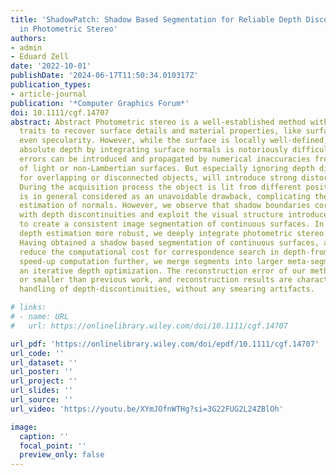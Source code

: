 ```yaml
---
title: 'ShadowPatch: Shadow Based Segmentation for Reliable Depth Discontinuities
  in Photometric Stereo'
authors:
- admin
- Eduard Zell
date: '2022-10-01'
publishDate: '2024-06-17T11:50:34.010317Z'
publication_types:
- article-journal
publication: '*Computer Graphics Forum*'
doi: 10.1111/cgf.14707
abstract: Abstract Photometric stereo is a well‐established method with outstanding
  traits to recover surface details and material properties, like surface albedo or
  even specularity. However, while the surface is locally well‐defined, computing
  absolute depth by integrating surface normals is notoriously difficult. Integration
  errors can be introduced and propagated by numerical inaccuracies from inter‐reflection
  of light or non‐Lambertian surfaces. But especially ignoring depth discontinuities
  for overlapping or disconnected objects, will introduce strong distortion artefacts.
  During the acquisition process the object is lit from different positions and self‐shadowing
  is in general considered as an unavoidable drawback, complicating the numerical
  estimation of normals. However, we observe that shadow boundaries correlate strongly
  with depth discontinuities and exploit the visual structure introduced by self‐shadowing
  to create a consistent image segmentation of continuous surfaces. In order to make
  depth estimation more robust, we deeply integrate photometric stereo with depth‐from‐stereo.
  Having obtained a shadow based segmentation of continuous surfaces, allows us to
  reduce the computational cost for correspondence search in depth‐from‐stereo. To
  speed‐up computation further, we merge segments into larger meta‐segments during
  an iterative depth optimization. The reconstruction error of our method is equal
  or smaller than previous work, and reconstruction results are characterized by robust
  handling of depth‐discontinuities, without any smearing artifacts.

# links:
# - name: URL
#   url: https://onlinelibrary.wiley.com/doi/10.1111/cgf.14707

url_pdf: 'https://onlinelibrary.wiley.com/doi/epdf/10.1111/cgf.14707'
url_code: ''
url_dataset: ''
url_poster: ''
url_project: ''
url_slides: ''
url_source: ''
url_video: 'https://youtu.be/XYmJOfnWTHg?si=3G22FUG2L24ZBlOh'

image:
  caption: ''
  focal_point: ''
  preview_only: false
---
```

